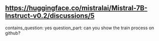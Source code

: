 ## https://huggingface.co/mistralai/Mistral-7B-Instruct-v0.2/discussions/5

contains_question: yes
question_part: can you show the train process on github?
